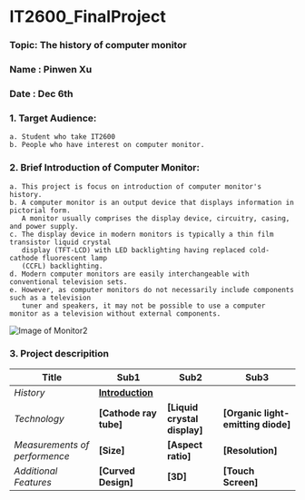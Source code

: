 # IT2600_FinalProject
### Topic: The history of computer monitor
### Name : Pinwen Xu
### Date : Dec 6th
### 1. Target Audience: 
    a. Student who take IT2600
    b. People who have interest on computer monitor.
### 2. Brief Introduction of Computer Monitor:
    a. This project is focus on introduction of computer monitor's history. 
    b. A computer monitor is an output device that displays information in pictorial form. 
       A monitor usually comprises the display device, circuitry, casing, and power supply. 
    c. The display device in modern monitors is typically a thin film transistor liquid crystal 
       display (TFT-LCD) with LED backlighting having replaced cold-cathode fluorescent lamp 
       (CCFL) backlighting.
    d. Modern computer monitors are easily interchangeable with conventional television sets. 
    e. However, as computer monitors do not necessarily include components such as a television 
       tuner and speakers, it may not be possible to use a computer monitor as a television without external components.
   
![Image of Monitor2](https://github.com/poi123456789/IT2600_FinalProject/blob/master/img/c04938915.png)


### 3. Project descripition

**Title** | **Sub1** | **Sub2** | **Sub3**
--- | --- | --- | --- 
*History* | **[Introduction](https://www.google.com)**|  |  
*Technology* | **[Cathode ray tube]** | **[Liquid crystal display]** | **[Organic light-emitting diode]**
*Measurements of performence* |**[Size]**| **[Aspect ratio]** | **[Resolution]**
*Additional Features* | **[Curved Design]** | **[3D]** | **[Touch Screen]** | 

